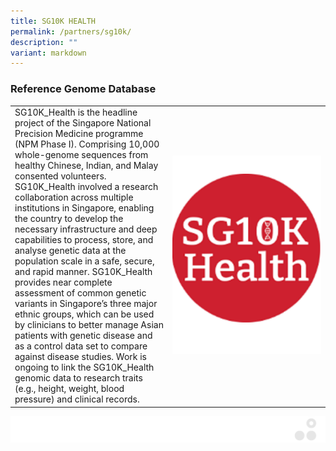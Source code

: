 ```yaml
---
title: SG10K HEALTH
permalink: /partners/sg10k/
description: ""
variant: markdown
---
```

### Reference Genome Database

<table>
	<tbody>
		<tr>
			<td style="width:50%">
SG10K_Health is the headline project of the Singapore National Precision Medicine programme (NPM Phase I). Comprising 10,000 whole-genome sequences from healthy Chinese, Indian, and Malay consented volunteers. SG10K_Health involved a research collaboration across multiple institutions in Singapore, enabling the country to develop the necessary infrastructure and deep capabilities to process, store, and analyse genetic data at the population scale in a safe, secure, and rapid manner. SG10K_Health provides near complete assessment of common genetic variants in Singapore’s three major ethnic groups, which can be used by clinicians to better manage Asian patients with genetic disease and as a control data set to compare against disease studies. Work is ongoing to link the SG10K_Health genomic data to research traits (e.g., height, weight, blood pressure) and clinical records.
			</td>
			<td style="width:50%">
				<img src="/images/Collaborate/Partners/partnerlogo2.png">
			</td>
		</tr>
	</tbody>
</table>
			

![](/images/Banners/banners_page%20footer%203%20-%20grey.png)